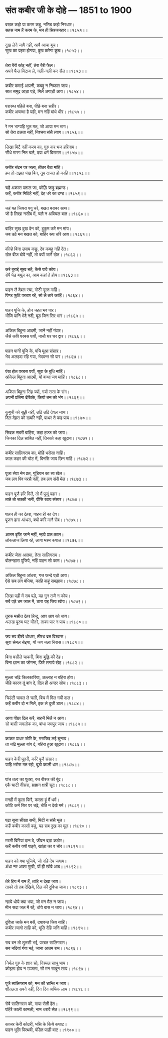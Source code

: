 # संत कबीर जी के दोहे — 1851 to 1900

बखत कहो या करम कहु, नसिब कहो निरधार।\
सहस नाम हैं करम के, मन ही सिरजनहार।।१८५१।।

---

दुख लेने जावै नहीं, आवै आचा बूच।\
सुख का पहरा होगया, दुख करेगा कूच।।१८५२।।

---

तेरा बैरी कोइ नहीं, तेरा बैरी फैल।\
अपने फैल मिटाय ले, गली-गली कर सैल।।१८५३।।

---

कबीर कमाई आपनी, कबहु न निष्‍फल जाय।\
सात समुद्र आड़ा पड़े, मिलै अगाड़ी आय।।१८५४।।

---

परारब्‍ध पहिले बना, पीछे बना सरीर।\
कबीर अचम्‍भा है यही, मन नहिं बांधे धीर।।१८५५।।

---

रे मन भाग्‍यहि भूल मत, जो आया मन भाग।\
सो तेरा टलता नहीं, निश्‍चय संसै त्‍याग।।१८५६।।

---

लिखा मिटै नहीं करम का, गुरु कर भज हरिनाम।\
सीधे मारग नित चलै, दया धर्म बिसराम।।१८५७।।

---

कबीर चंदन पर जला, तीतर बैठा मांहि।\
हम तो दाझत पंख बिन, तुम दाजत हो काहि।।१८५८।।

---

चहै अकास पताल जा, फोड़‍ि जाहु ब्रह्मण्‍ड।\
कहैं, कबीर मिटिहै नहीं, देह धरे का दण्‍ड।।१८५९।।

---

जहं यह जियरा पगु धरे, बखत बराबर साथ।\
जो है लिखा नसीब में, चलै न अविचल बात।।१८६०।।

---

बाहिर सुख दुख देन को, हुकुम करै मन मांय।\
जब उठे मन बखत को, बाहिर रूप धरि आय।।१८६१।।

---

कीन्‍हे बिना उपाय कछु, देव कबहु नहिं देत।\
खेत बीज बोवै नहीं, तो क्‍यौं जामैं खेत।।१८६२।।

---

करे बुराई सुख चहै, कैसे पावै कोय।\
रोपै पेड़ बबूल का, आम कहां ते होय।।१८६३।।

---

पाहन लै देवल रचा, मोटी मूरत माहिं।\
पिण्‍ड फूटि परबश रहै, सो लै तारे काहिं।।१८६४।।

---

पाहन पूजि के, होन चहत भव पार।\
भीजि पानि भेदै नदी, बूड जिन सिर भार।।१८६५।।

---

अकिल बिहूना आदमी, जानै नहीं गंवार।\
जैसे कपि परबस पर्यो, नाचौ घर घर द्वार।।१८६६।।

---

पाहन पानी पूजि के, पचि मूआ संसार।\
भेद अलहदा रहि गया, भेदवन्‍त सो पार।।१८६७।।

---

पंख होत परबस पर्यो, सूवा के बुधि नाहिं।\
अकिल बिहूना आदमी, यों बन्‍धा जग माहिं।।१८६८।।

---

अकिल बिहूना सिंह ज्‍यों, गयों ससा के संग।\
अपनी प्रतिमा देखिके, कियो तन को भंग।।१८६९।।

---

कुबुधी को सूझै नहीं, उठि उठि देवल जाय।\
दिल देहरा को खबरि नहीं, पाथर ते कह पाय।।१८७०।।

---

सिदक सबरी बाहिरा, कहा हज्‍ज को जाय।\
जिनका दिल साबित नहीं, तिनको कहा खुदाय।।१८७१।।

---

कबीर सालिगराम का, मोहिं भरोसा नाहिं।\
काल कहर की चोट में, बिनसि जाय छिन माहिं।।१८७२।।

---

पूजा सेवा नेम व्रत, गुड़ि‍यन का सा खेल।\
जब लग पिव परसै नहीं, तब लग संसै मेल।।१८७३।।

---

पाहन पूजै हरि मिलै, तो मैं पूजूं पहार।\
ताते तो चक्‍की भली, पीसि खाय संसार।।१८७४।।

---

पाहन ही का देहरा, पाहन ही का देव।\
पूजन हारा आंधरा, क्‍यों करि मानै सेव।।१८७५।।

---

आतम दृष्टि जानै नहीं, न्‍हावै प्रात:काल।\
लोकलाज लिया रहे, लागा भरम कपाल।।१८७६।।

---

कबीर जेता आतमा, तेता सालिगराम।\
बोलनहारा पूजिये, नहिं पाहन सो काम।।१८७७।।

---

अकिल बिहूना आंधरा, गज फन्‍दे पड़ो आय।\
ऐसे सब लग बंधिया, काहि कहूं समझाय।।१८७८।।

---

लिखा पढ़ी में सब पड़े, यह गुन तजै न कोय।\
सबै पड़े भ्रम जाल में, डारा यह जिय खोय।।१८७९।।

---

तुरक मसीत देहर हिन्‍दू, आप आप को धाय।\
अलख पुरुष घट भीतरे, ताका पार न पाय।।१८८०।।

---

जप तप दीखै थोथरा, तीरथ ब्रत विश्‍वास।\
सूवा सेमल सेइया, यों जग चला निरास।।१८८१।।

---

बिना वसीले चाकरी, बिना बुद्धि की देह।\
बिना ज्ञान का जोगना, फिरै लगाये खेह।।१८८२।।

---

मुल्‍ला चढ़‍ि किलकारिया, अल्‍लाह न बहिरा होय।\
जेहि कारन तूं बांग दे, दिल ही अन्‍दर सोय।।१८८३।।

---

चिउंटी चावल ले चली, बिच में मिल गयी दाल।\
कहैं कबीर दो न मिलै, इक ले दूजी डाल।।१८८४।।

---

आगा पीछा दिल करै, सहजै मिलै न आय।\
सो बासी जमलोक का, बांधा जमपुर जाय।।१८८५।।

---

कांकर पाथर जोरि के, मसजिद लई चुनाय।\
ता चढ़‍ि मुल्‍ला बांग दे, बहिरा हुआ खुदाय।।१८८६।।

---

पाहन केरी पूतरी, करि पूजै संसार।\
याहि भरोस मत रहो, बूड़ो काली धार।।१८८७।।

---

पांच तत्‍व का पूतरा, रज बीरज की बूंद।\
एकै घाटी नीसरा, ब्राह्मन क्षत्री सूद।।१८८८।।

---

मनही में फूला फिरै, करता हूं मैं धर्म।\
कोटि कर्म सिर पर चढ़े, चेति न देखे मर्म।।१८८९।।

---

पढ़ा सुना सीखा सभी, मिटी न संसै भूल।\
कहैं कबीर कासों कहूं, यह सब दुख का मूल।।१८९०।।

---

मरती बिरियां दान दे, जीवन बड़ा कठोर।\
कहैं कबीर क्‍यों पाइये, खांड़ा का व चोर।।१८९१।।

---

पाहन को क्‍या पूजिये, जो नहिं देय जवाब।\
अंधा नर आशा मुखी, यों ही खोवै आब।।१८९२।।

---

तेरे हिय में राम हैं, ताहि न देखा जाय।\
ताको तो तब देखिये, दिल की दुविधा जाय।।१८९३।।

---

न्‍हाये धोये क्‍या भया, जो मन मैल न जाय।\
मीन सदा जल में रहै, धोये बास न जाय।।१८९४।।

---

दुविधा जाके मन बसै, दयावन्‍त जिय नाहिं।\
कबीर त्‍यागो ताहि को, भूलि देहि जनि बाहिं।।१८९५।।

---

सब बन तो तुलसी भई, परबत सालिगराम।\
सब नदियां गंगा भई, जाना आतम राम।।१८९६।।

---

निर्मल गुरु के ज्ञान सो, निरमल साधु भाय।\
कोइला होय न ऊजला, सौ मन साबुन लाय।।१८९७।।

---

पूजै सालिगराम को, मन की भ्रान्ति न जाय।\
शीतलता सपने नहीं, दिन दिन अधिक लाय।।१८९८।।

---

सेवै सालिगराम को, माया सेती हेत।\
पहिरै काली कामली, नाम धरावै सेत।।१८९९।।

---

काजर केरी कोठरी, भसि के किये कपाट।\
पाहन भूलि पिरथवी, पंडित पाड़ी वाट।।१९००।।
